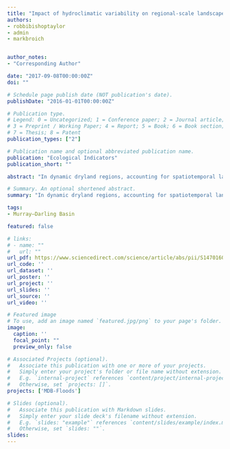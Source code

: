 ```yaml
---
title: "Impact of hydroclimatic variability on regional-scale landscape connectivity across a dynamic dryland region"
authors:
- robbibishoptaylor
- admin
- markbroich


author_notes:
- "Corresponding Author"

date: "2017-09-08T00:00:00Z"
doi: ""

# Schedule page publish date (NOT publication's date).
publishDate: "2016-01-01T00:00:00Z"

# Publication type.
# Legend: 0 = Uncategorized; 1 = Conference paper; 2 = Journal article;
# 3 = Preprint / Working Paper; 4 = Report; 5 = Book; 6 = Book section;
# 7 = Thesis; 8 = Patent
publication_types: ["2"]

# Publication name and optional abbreviated publication name.
publication: "Ecological Indicators"
publication_short: ""

abstract: "In dynamic dryland regions, accounting for spatiotemporal landscape dynamics is essential to understanding how ecological habitat networks are affected by hydroclimatic variability at regional or sub-continental scales. Here we assess how changes in the distribution and availability of surface water influence potential landscape connectivity for water-dependent organisms by combining graph theory network analysis with a Landsat-derived, seasonally continuous 25-year surface-water time-series. We focused on Australia’s Murray Darling Basin (MDB), a globally significant and ecologically stressed 1 million km2 semi-arid region recently affected by two unprecedented hydroclimatic extremes: the 1997–2010 Millennium Drought and 2010–2012 La Niña floods. We constructed potential habitat networks for two dispersal abilities using circuit theory resistance distances, and used ‘habitat availability’ graph theory metrics as indicators of regional-scale connectivity. We analysed 792 unique potential habitat networks containing over 6.6 million nodes, making our study one of the largest spatially explicit ecological network analyses yet conducted. Our indicators of connectivity revealed consistently positive but spatially heterogeneous relationships between flooded habitat area and landscape connectivity. Connectivity increased by over two orders of magnitude along the spectrum from severe drought to flood, associated with a transition from connectivity driven by intra-habitat or short-distance dispersal during drought to long-distance dispersal during wet conditions. Reductions in connectivity during drought were lower than expected given equivalent decreases in surface water habitat area, suggesting habitat network structure provides a degree of resistance to dry conditions. By providing insights into the processes driving connectivity during different phases along the drought-flood spectrum, our approach may assist in guiding conservation management aimed at maintaining or improving landscape connectivity within dynamic environments faced with increasing hydroclimatic variability."

# Summary. An optional shortened abstract.
summary: "In dynamic dryland regions, accounting for spatiotemporal landscape dynamics is essential to understanding how ecological habitat networks are affected by hydroclimatic variability at regional or sub-continental scales. Here we assess how changes in the distribution and availability of surface water influence potential landscape connectivity for water-dependent organisms by combining graph theory network analysis with a Landsat-derived, seasonally continuous 25-year surface-water time-series."

tags:
- Murray–Darling Basin

featured: false

# links:
# - name: ""
#   url: ""
url_pdf: https://www.sciencedirect.com/science/article/abs/pii/S1470160X17304429
url_code: ''
url_dataset: ''
url_poster: ''
url_project: ''
url_slides: ''
url_source: ''
url_video: ''

# Featured image
# To use, add an image named `featured.jpg/png` to your page's folder. 
image:
  caption: ''
  focal_point: ""
  preview_only: false

# Associated Projects (optional).
#   Associate this publication with one or more of your projects.
#   Simply enter your project's folder or file name without extension.
#   E.g. `internal-project` references `content/project/internal-project/index.md`.
#   Otherwise, set `projects: []`.
projects: ['MDB-Floods']

# Slides (optional).
#   Associate this publication with Markdown slides.
#   Simply enter your slide deck's filename without extension.
#   E.g. `slides: "example"` references `content/slides/example/index.md`.
#   Otherwise, set `slides: ""`.
slides:
---
```



